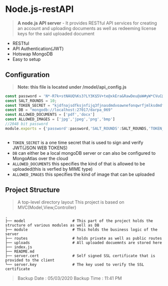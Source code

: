 # Node.js-restAPI
> **A node.js API server** - It provides RESTful API services for creating an account and uploading documents as well as redeeming license keys for the said uploaded document 

- RESTful
- API Authentication(JWT)
- Hotswap MongoDB
- Easy to setup


## Configuration
> **Note: this file is located under /model/api_config.js**

```javascript
const password = 'N*-R7k+stNAUQ%Ks3?LY3K$5V+te@xkEra&RawDeu@aW#yW*CVuC@t3S*E8@%gam*hPA?rDUw+KzGJn&=&#uXamLbEDg&7#wB2shN8v#=P+&7^j#G5^#Z3RcR*s%2&u4+_R!fQMRV2YmfSc@B-Y_MWDGaUteZ&ptk3-Bx8E&7CYK_9x#f$@jcnM7RjEsZwu8pS!wfC#+ypWGyqtXG3cKPSy=swHC#nh?LK^TFWD3m=HJ6DwpdrPAn5uzNM!7%7Gxp+&*KMchGgCbD^rs6xq_wSGCJ%6RfMphH-TR8pLeCkNN+WBKa=K!*SF+FeaB5NG=45!37Ux$8H*PFYhhQk92D^mg2H?cH8NWem@s@aNjCz^&JRvALLYyvUkBufdcw$u52BZM%m7kY5MnT&Av=3WmD@&JMPhvFu6RhL582!t#+dreNMth4bgMj9AWRkM&V#gm?tc5PmF=r$UHmzyvVsGutnBgAyybQbQqYcH@3eMt35YXXx-_3PHm^pW_2raSTbDd$B4%GmJ3CRept!NktGgy%8WArhnjQkAHLDU-NV94s5ntBp2GJrR+8XLHfyFY9F=+uUWeqC_$edXKfb$XqXc@2hsWePLD537_t*D$2$2w#RMut&d93Y#N3hvj5+hJ88&8khjPbHNfqBeJ5?J5r9*hRgY*vLrNaTDSyjg-vdb3gu@pHSj2UpvU2#U*SqJCUTFjANAWHu_XuVE2yMsZ5D+D%q%-Ntw7tyC8j*a#LCFWKg3&rbYtJ5tWnRe#RC?RW=C+=7XCGm*SaypNGBnTV+w-5xsL+Tk-v2$bUR+Pvftsm-%WQbE?!a#Yp%N&!ja$$EvKUbqcrfmCYRYtk2q9+zWkxSFkJ=WdjYD5pER9At*Tne#X@m^wFzY3cVxnh6&nXYzfkjDrpjjJSh9J?5#MH^PDs+SPvMv%u2+67u$AQcn#ZKtjfyYc?-2Xb8FXM$YP29-PxcTaw?wWyS2HkbTa_vKF&K7ZTHnzyz_pqJFY^jpd7zz^pjhMzM%2kh3pfuHeaBP$VdQZ#QUbrF@SG&7wpABeNe2?%Qv@dqg%j%Tm@jrdeZ=8R*SsBZm3uwe^e*Lb4ns6My+_KeGWzvyqtfdq7HbJzuE4Neq-4QQabyKZ?pr7CJP=*k@j?KE7txg^qhN*BapYZX=QpM_SaGn7^zF_!$m-+4+3sR$nK46LEFU_c699SRd48!dW_mt2$?uqRxKBFD-$Pwqs8hW^SR^N-%=2LGZjGudE?!AX?EZjtsL=rrMsJ=WLW-J=B$-dCn9VNYPvtt38ENve_^WabA%Ex7Z^=s%54Y5EPucZHJ4v=RXfjJ=w7@LP3&2TP4V8*suzAy-GPm!MPqBWL!k*s7GNzUvL52VW5L-G&@D%$=NE@CtB*K7#xEy7y$%DEsMf35BD%_!W!a64GSYZNcW9gw!n#@VdF7PkX9d3@=ZrG*_BYbsr2gVJBa#qfGRdUjs+LF_^a*PgC7xcxe-6A-qZ-hk8xABUZxpf*@aQU#*j@%yv7rTP2EZ&?smrQC?bW&XD6m6^r88F@FMeYRhFxGa8CBhQBQfX@%NX&Ca&5a5ASmqUrCMm4DtCw+dDMvbU2w&QB=UuEvfeWjfGFm5JLGg2snHZxwATQUxMPdj22z@6W7Q*qJ2uehxZr7+zvY#nVxftFEVj8JKJr=AxQcUxUyMecTPJL#!EF*+z--h$9!NJAZr9qyaUtJ2J47q&k#6d&j+XMGQVd$_zNnc&RTa7BMavjLT*c*uA&r+AXGs&vwx^bgs_L=RJ872tJfeMF@4^a834dSsxspae6Y=4mQTqKnVJH74BSuThYY=UBdh3#Jf+kb^6ZGay-f&jcea5Mc2WYccZ@T=?fgD?zaQWrr&8UKr9&-HyUN+^Uk!jyNM*=zdQJ?4H9ahUF9fA9*4gpD$Ss=56jwQRHj!w_u*+TvGEvTvG2R=kV@U%_h5%Qy2baQ9$xJV9NzPJ8s&Wc3QCUzvnpvCYN2JruHZa&$%6v$@*CJ?@Z=UMJ_RFqQ*RQqnewmdGYB!ATDLn7@^aLvy%jVL_caxk?SZg-q^t$mrp'
const SALT_ROUNDS = 10;
const TOKEN_SECRET = "kjdfnajsdfksjnfijq3fjnasdmdvoawnefonqwrfjmlksdmdfoiniawnf";
const DB = "mongodb://localhost:27017/darpa_069"
const ALLOWED_DOCUMENTS = ['pdf','docx']
const ALLOWED_IMAGES = ['jpg','jpeg','png','bmp']
//2048 bit password
module.exports = {'password':password,'SALT_ROUNDS':SALT_ROUNDS,'TOKEN_SECRET':TOKEN_SECRET,'DB':DB,'ALLOWED_DOCUMENTS':ALLOWED_DOCUMENTS,'ALLOWED_IMAGES':ALLOWED_IMAGES}



```
- `TOKEN_SECRET` is a one time secret that is used to sign and verify JWT(JSON WEB TOKENS)
- `DB` can either be a local mongoDB server or can also be configured to MongoAtlas over the cloud
- `ALLOWED_DOCUMENTS` this specifies the kind of that is allowed to be uploaded(this is verfied by MIME type)
- `ALLOWED_IMAGES` this specifies the kind of image that can be uploaded


## Project Structure

>  A  top-level directory layout
>  This project is based on MVC(Model,View,Controller)

    .
    ├── model                     # This part of the project holds the structure of various modules as well as DB
    ├── module                    # This holds the business logic of the server
    ├── routes                    # holds private as well as public routes
    ├── uploads                   # All uploaded docuemnts are stored here
    ├── index.js
    ├── README.md                   
    ├── server.cert               # Self signed SSL certificate that is provided to the client
    └── server.key                # The key used to verify the SSL certificate
    
   
> Backup Date : 05/03/2020 Backup Time : 11:41 PM


